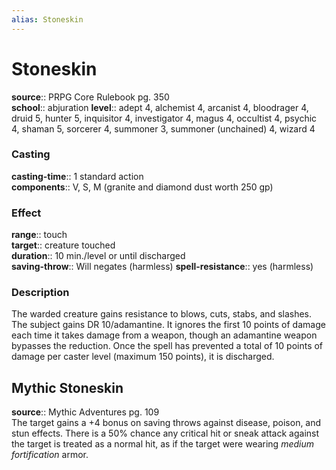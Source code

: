 ```yaml
---
alias: Stoneskin
---
```


# Stoneskin 

**source**:: PRPG Core Rulebook pg. 350  
**school**:: abjuration
**level**:: adept 4, alchemist 4, arcanist 4, bloodrager 4, druid 5, hunter 5, inquisitor 4, investigator 4, magus 4, occultist 4, psychic 4, shaman 5, sorcerer 4, summoner 3, summoner (unchained) 4, wizard 4

### Casting 

**casting-time**:: 1 standard action  
**components**:: V, S, M (granite and diamond dust worth 250 gp)

### Effect 

**range**:: touch  
**target**:: creature touched  
**duration**:: 10 min./level or until discharged  
**saving-throw**:: Will negates (harmless)
**spell-resistance**:: yes (harmless)

### Description 

The warded creature gains resistance to blows, cuts, stabs, and slashes. The subject gains DR 10/adamantine. It ignores the first 10 points of damage each time it takes damage from a weapon, though an adamantine weapon bypasses the reduction. Once the spell has prevented a total of 10 points of damage per caster level (maximum 150 points), it is discharged.

## Mythic Stoneskin 

**source**:: Mythic Adventures pg. 109  
The target gains a +4 bonus on saving throws against disease, poison, and stun effects. There is a 50% chance any critical hit or sneak attack against the target is treated as a normal hit, as if the target were wearing *medium fortification* armor.

